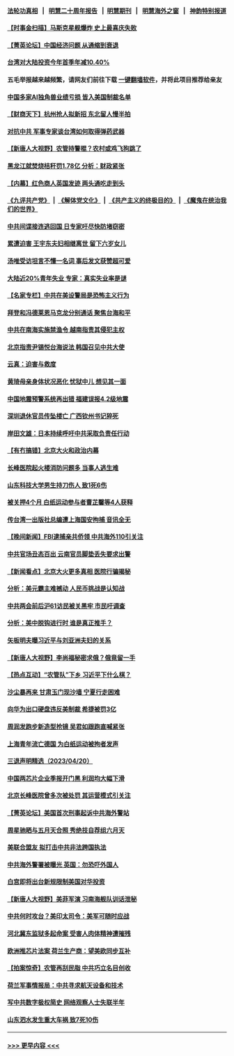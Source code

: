 #### [法轮功真相](https://github.com/gfw-breaker/truth/blob/master/README.md?t=0) &nbsp;&nbsp;|&nbsp;&nbsp; [明慧二十周年报告](https://github.com/gfw-breaker/mh-reports/blob/master/README.md?t=0) &nbsp;&nbsp;|&nbsp;&nbsp;[明慧期刊](https://github.com/gfw-breaker/mh-qikan) &nbsp;&nbsp;|&nbsp;&nbsp; [明慧海外之窗](https://github.com/gfw-breaker/mh-news/blob/master/README.md?t=0) &nbsp;&nbsp;|&nbsp;&nbsp; [神韵特别报道](https://github.com/gfw-breaker/mh-news/blob/master/shenyun.md?t=0)
#### [【时事金扫描】马斯克星舰爆炸 史上最喜庆失败](../pages/nsc413/n13977727.md?t=04210943) 
#### [【菁英论坛】中国经济问题 从通缩到衰退](../pages/nsc413/n13977685.md?t=04210943) 
#### [台湾对大陆投资今年首季年减10.40%](../pages/nsc413/n13977700.md?t=04210943) 
#### 五毛举报越来越频繁，请网友们前往下载 [一键翻墙软件](https://github.com/gfw-breaker/ssr-accounts)，并将此项目推荐给亲友
#### [中国多家AI独角兽业绩亏损 皆入美国制裁名单](../pages/nsc413/n13977702.md?t=04210943) 
#### [【财商天下】杭州抢人拟新招 东北留人慢半拍](../pages/nsc413/n13977617.md?t=04210943) 
#### [对抗中共 军事专家谈台湾如何取得弹药武器](../pages/nsc413/n13977344.md?t=04210943) 
#### [【新唐人大视野】农管持警棍？农村或鸡飞狗跳了](../pages/nsc413/n13977682.md?t=04210943) 
#### [黑龙江就焚烧桔秆罚1.78亿 分析：财政紧张](../pages/nsc413/n13977697.md?t=04210943) 
#### [【内幕】红色商人英国发迹 两头通吃走到头](../pages/nsc413/n13977589.md?t=04210943) 
#### [《九评共产党》](https://github.com/begood0513/9ping.md/blob/master/README.md) &nbsp;|&nbsp; [《解体党文化》](../../../../jtdwh.md/blob/master/README.md)  &nbsp;|&nbsp; [《共产主义的终极目的》](../../../../gczydzjmd.md/blob/master/README.md) &nbsp;|&nbsp; [《魔鬼在统治我们的世界》](../../../../mgztzwmdsj.md/blob/master/README.md) 
#### [中共间谍接连逃回国 日专家吁尽快防堵窃密](../pages/nsc413/n13976469.md?t=04210943) 
#### [累遭迫害 王宇东夫妇相继离世 留下六岁女儿](../pages/nsc413/n13977555.md?t=04210943) 
#### [汤唯受访坦言不懂一名词 事后发文获赞超可爱](../pages/nsc413/n13977611.md?t=04210943) 
#### [大陆近20%青年失业 专家：真实失业率是谜](../pages/nsc413/n13976701.md?t=04210943) 
#### [【名家专栏】中共在美设警局是恐怖主义行为](../pages/nsc413/n13977345.md?t=04210943) 
#### [拜登和冯德莱恩马克龙分别通话 聚焦台海和平](../pages/nsc413/n13977609.md?t=04210943) 
#### [中共在南海实施禁渔令 越南指责其侵犯主权](../pages/nsc413/n13977475.md?t=04210943) 
#### [北京指责尹锡悦台海说法 韩国召见中共大使](../pages/nsc413/n13977543.md?t=04210943) 
#### [云真：迫害与救度](../pages/nsc413/n13977248.md?t=04210943) 
#### [黄琦母亲身体状况恶化 忧狱中儿 想见其一面](../pages/nsc413/n13977542.md?t=04210943) 
#### [中国地震预警系统再出错 福建误报4.2级地震](../pages/nsc413/n13977339.md?t=04210943) 
#### [深圳退休官员传坠楼亡 广西钦州书记猝死](../pages/nsc413/n13977346.md?t=04210943) 
#### [岸田文雄：日本持续呼吁中共采取负责任行动](../pages/nsc413/n13977307.md?t=04210943) 
#### [【有冇搞错】北京大火和政治内幕](../pages/nsc413/n13977190.md?t=04210943) 
#### [长峰医院起火楼消防问题多 当事人逃生难](../pages/nsc413/n13976882.md?t=04210943) 
#### [山东科技大学男生持刀伤人 致1死6伤](../pages/nsc413/n13977275.md?t=04210943) 
#### [被关押4个月 白纸运动参与者曹芷馨等4人获释](../pages/nsc413/n13977237.md?t=04210943) 
#### [传台湾一出版社总编遭上海国安拘捕 音讯全无](../pages/nsc413/n13977164.md?t=04210943) 
#### [【晚间新闻】FBI逮捕亲共侨领 中共海外110引关注](../pages/nsc413/n13977148.md?t=04210943) 
#### [中共官场丑态百出 云南官员脚垫丢失要求出警](../pages/nsc413/n13976917.md?t=04210943) 
#### [【新闻看点】北京大火更多真相 医院行骗揭秘](../pages/nsc413/n13976826.md?t=04210943) 
#### [分析：美元霸主难撼动 人民币挑战是认知战](../pages/nsc413/n13976125.md?t=04210943) 
#### [中共两会前后沪61访民被关黑牢 市民吁调查](../pages/nsc413/n13976054.md?t=04210943) 
#### [分析：美中脱钩进行时 谁是真正推手？](../pages/nsc413/n13976841.md?t=04210943) 
#### [矢板明夫曝习近平与刘亚洲夫妇的关系](../pages/nsc413/n13976947.md?t=04210943) 
#### [【新唐人大视野】李尚福秘密求俄？俄竟留一手](../pages/nsc413/n13976759.md?t=04210943) 
#### [【热点互动】“农管队”下乡 习近平下什么棋？](../pages/nsc413/n13976792.md?t=04210943) 
#### [沙尘暴再来 甘肃玉门现沙墙 宁夏行走困难](../pages/nsc413/n13976897.md?t=04210943) 
#### [向华为出口硬盘违反美制裁 希捷被罚3亿](../pages/nsc413/n13976812.md?t=04210943) 
#### [周润发跑步新造型抢镜 吴君如跟跑直喊紧张](../pages/nsc413/n13976767.md?t=04210943) 
#### [上海青年流亡德国 为白纸运动被拘者发声](../pages/nsc413/n13976816.md?t=04210943) 
#### [三退声明精选（2023/04/20）](../pages/nsc413/n13976817.md?t=04210943) 
#### [中国两芯片企业季报开门黑 利润均大幅下滑](../pages/nsc413/n13976783.md?t=04210943) 
#### [北京长峰医院曾多次被处罚 其运营模式引关注](../pages/nsc413/n13976724.md?t=04210943) 
#### [【菁英论坛】美国首次刑事起诉中共海外警站](../pages/nsc413/n13976774.md?t=04210943) 
#### [周星驰晒与五月天合照 秀绝技自荐组六月天](../pages/nsc413/n13976697.md?t=04210943) 
#### [美联合盟友 拟打击中共非法跨国执法](../pages/nsc413/n13976770.md?t=04210943) 
#### [中共海外警署被曝光 英国：勿恐吓外国人](../pages/nsc413/n13976616.md?t=04210943) 
#### [白宫即将出台新规限制美国对华投资](../pages/nsc413/n13976625.md?t=04210943) 
#### [【新唐人大视野】美菲军演 习南海舰队训话泄秘](../pages/nsc413/n13976739.md?t=04210943) 
#### [中共何时攻台？美印太司令：美军可随时应战](../pages/nsc413/n13976725.md?t=04210943) 
#### [河北冀东监狱多起命案 受害人肉体精神遭摧残](../pages/nsc413/n13976483.md?t=04210943) 
#### [欧洲推芯片法案 荷兰生产商：望美欧同步互补](../pages/nsc413/n13976669.md?t=04210943) 
#### [【拍案惊奇】农管再刮民脂 中共巧立名目创收](../pages/nsc413/n13976561.md?t=04210943) 
#### [荷兰军事情报局：中共寻求航天设备和技术](../pages/nsc413/n13976629.md?t=04210943) 
#### [写中共数字极权简史 网络观察人士失联半年](../pages/nsc413/n13975966.md?t=04210943) 
#### [山东泗水发生重大车祸 致7死10伤](../pages/nsc413/n13976668.md?t=04210943) 

----
#### [ >>> 更早内容 <<< ](../indexes/nsc413-earlier.md)
